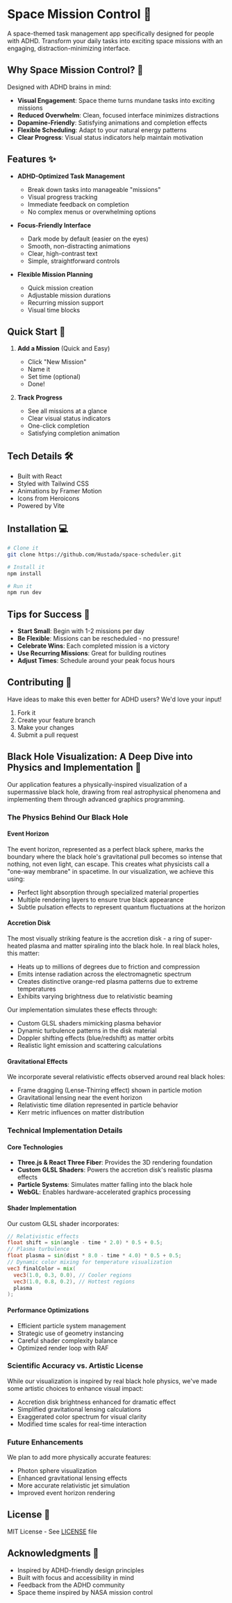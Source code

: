 # Space Mission Control 🚀

A space-themed task management app specifically designed for people with ADHD. Transform your daily tasks into exciting space missions with an engaging, distraction-minimizing interface.

## Why Space Mission Control? 🧠

Designed with ADHD brains in mind:
- **Visual Engagement**: Space theme turns mundane tasks into exciting missions
- **Reduced Overwhelm**: Clean, focused interface minimizes distractions
- **Dopamine-Friendly**: Satisfying animations and completion effects
- **Flexible Scheduling**: Adapt to your natural energy patterns
- **Clear Progress**: Visual status indicators help maintain motivation

## Features ✨

- **ADHD-Optimized Task Management**
  - Break down tasks into manageable "missions"
  - Visual progress tracking
  - Immediate feedback on completion
  - No complex menus or overwhelming options

- **Focus-Friendly Interface**
  - Dark mode by default (easier on the eyes)
  - Smooth, non-distracting animations
  - Clear, high-contrast text
  - Simple, straightforward controls

- **Flexible Mission Planning**
  - Quick mission creation
  - Adjustable mission durations
  - Recurring mission support
  - Visual time blocks

## Quick Start 🎯

1. **Add a Mission** (Quick and Easy)
   - Click "New Mission"
   - Name it
   - Set time (optional)
   - Done!

2. **Track Progress**
   - See all missions at a glance
   - Clear visual status indicators
   - One-click completion
   - Satisfying completion animation

## Tech Details 🛠

- Built with React
- Styled with Tailwind CSS
- Animations by Framer Motion
- Icons from Heroicons
- Powered by Vite

## Installation 💻

```bash
# Clone it
git clone https://github.com/Hustada/space-scheduler.git

# Install it
npm install

# Run it
npm run dev
```

## Tips for Success 💫

- **Start Small**: Begin with 1-2 missions per day
- **Be Flexible**: Missions can be rescheduled - no pressure!
- **Celebrate Wins**: Each completed mission is a victory
- **Use Recurring Missions**: Great for building routines
- **Adjust Times**: Schedule around your peak focus hours

## Contributing 🤝

Have ideas to make this even better for ADHD users? We'd love your input!

1. Fork it
2. Create your feature branch
3. Make your changes
4. Submit a pull request

## Black Hole Visualization: A Deep Dive into Physics and Implementation 🌌

Our application features a physically-inspired visualization of a supermassive black hole, drawing from real astrophysical phenomena and implementing them through advanced graphics programming.

### The Physics Behind Our Black Hole

#### Event Horizon
The event horizon, represented as a perfect black sphere, marks the boundary where the black hole's gravitational pull becomes so intense that nothing, not even light, can escape. This creates what physicists call a "one-way membrane" in spacetime. In our visualization, we achieve this using:
- Perfect light absorption through specialized material properties
- Multiple rendering layers to ensure true black appearance
- Subtle pulsation effects to represent quantum fluctuations at the horizon

#### Accretion Disk
The most visually striking feature is the accretion disk - a ring of super-heated plasma and matter spiraling into the black hole. In real black holes, this matter:
- Heats up to millions of degrees due to friction and compression
- Emits intense radiation across the electromagnetic spectrum
- Creates distinctive orange-red plasma patterns due to extreme temperatures
- Exhibits varying brightness due to relativistic beaming

Our implementation simulates these effects through:
- Custom GLSL shaders mimicking plasma behavior
- Dynamic turbulence patterns in the disk material
- Doppler shifting effects (blue/redshift) as matter orbits
- Realistic light emission and scattering calculations

#### Gravitational Effects
We incorporate several relativistic effects observed around real black holes:
- Frame dragging (Lense-Thirring effect) shown in particle motion
- Gravitational lensing near the event horizon
- Relativistic time dilation represented in particle behavior
- Kerr metric influences on matter distribution

### Technical Implementation Details

#### Core Technologies
- **Three.js & React Three Fiber**: Provides the 3D rendering foundation
- **Custom GLSL Shaders**: Powers the accretion disk's realistic plasma effects
- **Particle Systems**: Simulates matter falling into the black hole
- **WebGL**: Enables hardware-accelerated graphics processing

#### Shader Implementation
Our custom GLSL shader incorporates:
```glsl
// Relativistic effects
float shift = sin(angle - time * 2.0) * 0.5 + 0.5;
// Plasma turbulence
float plasma = sin(dist * 8.0 - time * 4.0) * 0.5 + 0.5;
// Dynamic color mixing for temperature visualization
vec3 finalColor = mix(
  vec3(1.0, 0.3, 0.0), // Cooler regions
  vec3(1.0, 0.8, 0.2), // Hottest regions
  plasma
);
```

#### Performance Optimizations
- Efficient particle system management
- Strategic use of geometry instancing
- Careful shader complexity balance
- Optimized render loop with RAF

### Scientific Accuracy vs. Artistic License
While our visualization is inspired by real black hole physics, we've made some artistic choices to enhance visual impact:
- Accretion disk brightness enhanced for dramatic effect
- Simplified gravitational lensing calculations
- Exaggerated color spectrum for visual clarity
- Modified time scales for real-time interaction

### Future Enhancements
We plan to add more physically accurate features:
- Photon sphere visualization
- Enhanced gravitational lensing effects
- More accurate relativistic jet simulation
- Improved event horizon rendering

## License 📝

MIT License - See [LICENSE](LICENSE) file

## Acknowledgments 🙏

- Inspired by ADHD-friendly design principles
- Built with focus and accessibility in mind
- Feedback from the ADHD community
- Space theme inspired by NASA mission control
